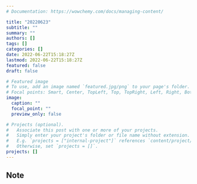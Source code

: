```yaml
---
# Documentation: https://wowchemy.com/docs/managing-content/

title: "20220623"
subtitle: ""
summary: ""
authors: []
tags: []
categories: []
date: 2022-06-22T15:18:27Z
lastmod: 2022-06-22T15:18:27Z
featured: false
draft: false

# Featured image
# To use, add an image named `featured.jpg/png` to your page's folder.
# Focal points: Smart, Center, TopLeft, Top, TopRight, Left, Right, BottomLeft, Bottom, BottomRight.
image:
  caption: ""
  focal_point: ""
  preview_only: false

# Projects (optional).
#   Associate this post with one or more of your projects.
#   Simply enter your project's folder or file name without extension.
#   E.g. `projects = ["internal-project"]` references `content/project/deep-learning/index.md`.
#   Otherwise, set `projects = []`.
projects: []
---
```


## Note


